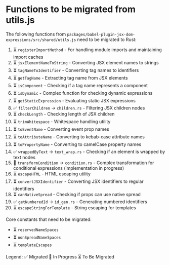 # Functions to be migrated from utils.js

The following functions from `packages/babel-plugin-jsx-dom-expressions/src/shared/utils.js` need to be migrated to Rust:

1. ⏳ `registerImportMethod` - For handling module imports and maintaining import caches
2. ⏳ `jsxElementNameToString` - Converting JSX element names to strings
3. ⏳ `tagNameToIdentifier` - Converting tag names to identifiers
4. ⏳ `getTagName` - Extracting tag name from JSX elements
5. ⏳ `isComponent` - Checking if a tag name represents a component
6. ⏳ `isDynamic` - Complex function for checking dynamic expressions
7. ⏳ `getStaticExpression` - Evaluating static JSX expressions
8. ✅ `filterChildren` -> `children.rs` - Filtering JSX children nodes
9. ⏳ `checkLength` - Checking length of JSX children
10. ⏳ `trimWhitespace` - Whitespace handling utility
11. ⏳ `toEventName` - Converting event prop names
12. ⏳ `toAttributeName` - Converting to kebab-case attribute names
13. ⏳ `toPropertyName` - Converting to camelCase property names
14. ✅ `wrappedByText` -> `text_wrap.rs` - Checking if an element is wrapped by text nodes
15. 🔄 `transformCondition` -> `condition.rs` - Complex transformation for conditional expressions (implementation in progress)
16. ⏳ `escapeHTML` - HTML escaping utility
17. ⏳ `convertJSXIdentifier` - Converting JSX identifiers to regular identifiers
18. ⏳ `canNativeSpread` - Checking if props can use native spread
19. ✅ `getNumberedId` -> `id_gen.rs` - Generating numbered identifiers
20. ⏳ `escapeStringForTemplate` - String escaping for templates

Core constants that need to be migrated:
- ⏳ `reservedNameSpaces`
- ⏳ `nonSpreadNameSpaces`
- ⏳ `templateEscapes`

Legend:
✅ Migrated
🔄 In Progress
⏳ To Be Migrated
